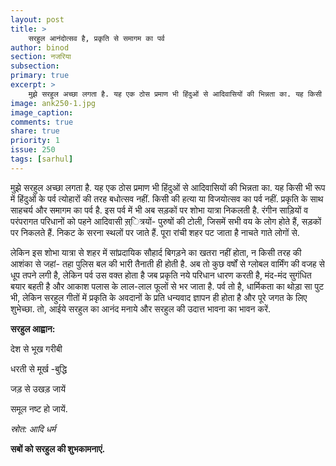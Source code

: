 ```yaml
---
layout: post
title: >
    सरहुल आनंदोत्सव है, प्रकृति से समागम का पर्व
author: binod
section: नजरिया
subsection:
primary: true
excerpt: >
    मुझे सरहुल अच्छा लगता है. यह एक ठोस प्रमाण भी हिंदुओं से आदिवासियों की भिन्नता का. यह किसी भी रूप में हिंदुओं के पर्व त्योहारों की तरह बधोत्सव नहीं.
image: ank250-1.jpg
image_caption:
comments: true
share: true
priority: 1
issue: 250
tags: [sarhul]
---
```


मुझे सरहुल अच्छा लगता है. यह एक ठोस प्रमाण भी हिंदुओं से आदिवासियों की भिन्नता का. यह किसी भी रूप में हिंदुओं के पर्व त्योहारों की तरह बधोत्सव नहीं. किसी की हत्या या विजयोत्सव का पर्व नहीं. प्रकृति के साथ साहचर्य और समागम का पर्व है. इस पर्व में भी अब सड़कों पर शोभा यात्रा निकलती है. रंगीन साड़ियों व परंपरागत परिधानों को पहने आदिवासी स़्ित्रयों- पुरुषों की टोली, जिसमें सभी वय के लोग होते हैं, सड़कों पर निकलते हैं. निकट के सरना स्थलों पर जाते हैं. पूरा रांची शहर पट जाता है नाचते गाते लोगों से.

लेकिन इस शोभा यात्रा से शहर में सांप्रदायिक सौहार्द बिगड़ने का खतरा नहीं होता, न किसी तरह की आशंका से जहां- तहा पुलिस बल की भारी तैनाती ही होती है. अब तो कुछ वर्षों से ग्लोबल वार्मिंग की वजह से धूप तपने लगी है, लेकिन पर्व उस वक्त होता है जब प्रकृति नये परिधान धारण करती है, मंद-मंद सुगंधित बयार बहती है और आकाश पलास के लाल-लाल फूलों से भर जाता है.
पर्व तो है, धार्मिकता का थोड़ा सा पुट भी, लेकिन सरहुल गीतों में प्रकृति के अवदानों के प्रति धन्यवाद ज्ञापन ही होता है और पूरे जगत के लिए शुभेच्छा. तो, आईये सरहुल का आनंद मनाये और सरहुल की उदात्त भावना का भावन करें.

**सरहुल आह्वान:**

देश से भूख गरीबी

धरती से मूर्ख -बुद्धि

जड़ से उखड़ जायें

समूल नष्ट हो जायें.

*स्रोत: आदि धर्म*

**सबों को सरहुल की शुभकामनाएं.**